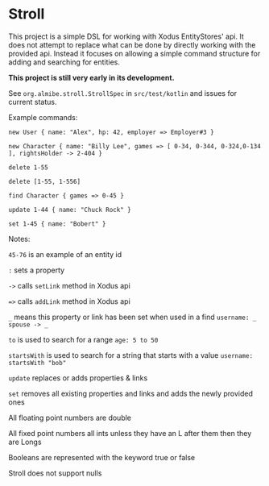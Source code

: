 # Stroll
This project is a simple DSL for working with Xodus EntityStores' api.
It does not attempt to replace what can be done by directly working with the provided api.
Instead it focuses on allowing a simple command structure for adding and searching for entities.

**This project is still very early in its development.**

See `org.almibe.stroll.StrollSpec` in `src/test/kotlin` and issues for current status.

Example commands:

`new User { name: "Alex", hp: 42, employer => Employer#3 }`

`new Character { name: "Billy Lee", games => [ 0-34, 0-344, 0-324,0-134 ], rightsHolder -> 2-404 }`

`delete 1-55`

`delete [1-55, 1-556]`

`find Character { games => 0-45 }`

`update 1-44 { name: "Chuck Rock" }`

`set 1-45 { name: "Bobert" }`

Notes:

`45-76` is an example of an entity id

`:` sets a property

`->` calls `setLink` method in Xodus api

`=>` calls `addLink` method in Xodus api

`_` means this property or link has been set when used in a find `username: _` `spouse -> _`

`to` is used to search for a range `age: 5 to 50`

`startsWith` is used to search for a string that starts with a value `username: startsWith "bob"`

`update` replaces or adds properties & links

`set` removes all existing properties and links and adds the newly provided ones

All floating point numbers are double

All fixed point numbers all ints unless they have an L after them then they are Longs

Booleans are represented with the keyword true or false

Stroll does not support nulls